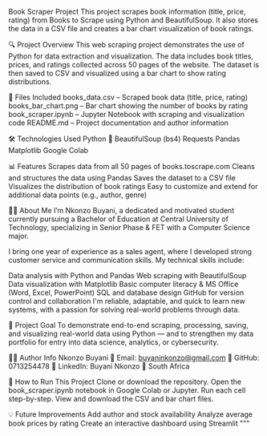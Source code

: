  Book Scraper Project
This project scrapes book information (title, price, rating) from Books to Scrape using Python and BeautifulSoup. It also stores the data in a CSV file and creates a bar chart visualization of book ratings.

🔍 Project Overview
This web scraping project demonstrates the use of Python for data extraction and visualization. The data includes book titles, prices, and ratings collected across 50 pages of the website. The dataset is then saved to CSV and visualized using a bar chart to show rating distributions.

📁 Files Included
books_data.csv – Scraped book data (title, price, rating)
books_bar_chart.png – Bar chart showing the number of books by rating
book_scraper.ipynb – Jupyter Notebook with scraping and visualization code
README.md – Project documentation and author information

🛠️ Technologies Used
Python 🐍
BeautifulSoup (bs4)
Requests
Pandas
Matplotlib
Google Colab

📊 Features
Scrapes data from all 50 pages of books.toscrape.com
Cleans and structures the data using Pandas
Saves the dataset to a CSV file
Visualizes the distribution of book ratings
Easy to customize and extend for additional data points (e.g., author, genre)

👨‍🎓 About Me
I’m Nkonzo Buyani, a dedicated and motivated student currently pursuing a Bachelor of Education at Central University of Technology, specializing in Senior Phase & FET with a Computer Science major.

I bring one year of experience as a sales agent, where I developed strong customer service and communication skills. My technical skills include:

Data analysis with Python and Pandas
Web scraping with BeautifulSoup
Data visualization with Matplotlib
Basic computer literacy & MS Office (Word, Excel, PowerPoint)
SQL and database design
GitHub for version control and collaboration
I'm reliable, adaptable, and quick to learn new systems, with a passion for solving real-world problems through data.

📌 Project Goal
To demonstrate end-to-end scraping, processing, saving, and visualizing real-world data using Python — and to strengthen my data portfolio for entry into data science, analytics, or cybersecurity.

🙋‍♂️ Author Info
Nkonzo Buyani
📧 Email: buyaninkonzo@gmail.com
🔗 GitHub: 0713254478
🔗 LinkedIn: Buyani Nkonzo
📍 South Africa

🚀 How to Run This Project
Clone or download the repository.
Open the book_scraper.ipynb notebook in Google Colab or Jupyter.
Run each cell step-by-step.
View and download the CSV and bar chart files.

💡 Future Improvements
Add author and stock availability
Analyze average book prices by rating
Create an interactive dashboard using Streamlit
"""


